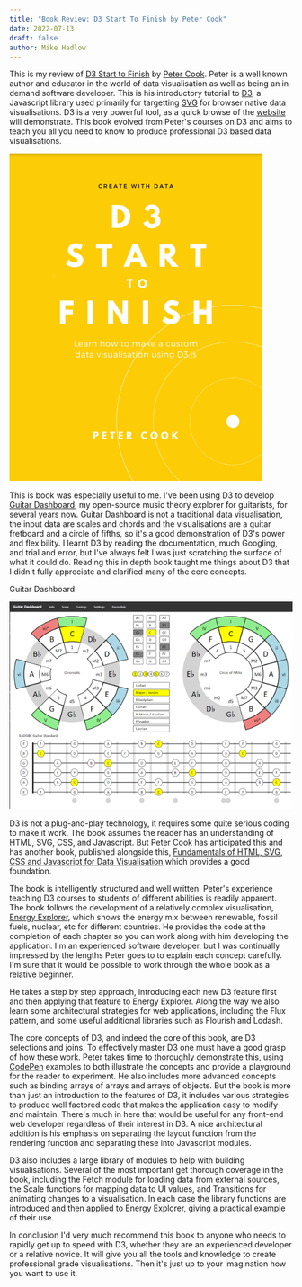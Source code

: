```yaml
---
title: "Book Review: D3 Start To Finish by Peter Cook"
date: 2022-07-13
draft: false
author: Mike Hadlow
---
```

This is my review of [D3 Start to Finish](https://www.createwithdata.com/d3-start-to-finish-book/) by [Peter Cook](https://www.peterrcook.com/). Peter is a well known author and educator in the world of data visualisation as well as being an in-demand software developer. This is his introductory tutorial to [D3](https://d3js.org/), a Javascript library used primarily for targetting [SVG](https://developer.mozilla.org/en-US/docs/Web/SVG) for browser native data visualisations. D3 is a very powerful tool, as a quick browse of the [website](https://d3js.org/) will demonstrate. This book evolved from Peter's courses on D3 and aims to teach you all you need to know to produce professional D3 based data visualisations.
<!--more-->

[![D3 Start to Finish](/img/D3-start-to-finish-small.png)](https://www.createwithdata.com/d3-start-to-finish-book/)

This is book was especially useful to me. I've been using D3 to develop [Guitar Dashboard](https://guitardashboard.com/), my open-source music theory explorer for guitarists, for several years now. Guitar Dashboard is not a traditional data visualisation, the input data are scales and chords and the visualisations are a guitar fretboard and a circle of fifths, so it's a good demonstration of D3's power and flexibility. I learnt D3 by reading the documentation, much Googling, and trial and error, but I've always felt I was just scratching the surface of what it could do. Reading this in depth book taught me things about D3 that I didn't fully appreciate and clarified many of the core concepts.

Guitar Dashboard

[![Guitar Dashboard](/img/guitar-dashboard-small.png)](https://guitardashboard.com/)

D3 is not a plug-and-play technology, it requires some quite serious coding to make it work. The book assumes the reader has an understanding of HTML, SVG, CSS, and Javascript. But Peter Cook has anticipated this and has another book, published alongside this, [Fundamentals of HTML, SVG, CSS and Javascript for Data Visualisation](https://leanpub.com/html-svg-css-js-for-data-visualisation) which provides a good foundation.

The book is intelligently structured and well written. Peter's experience teaching D3 courses to students of different abilities is readily apparent. The book follows the development of a relatively complex visualisation, [Energy Explorer](https://d3-start-to-finish-energy-explorer.surge.sh/), which shows the energy mix between renewable, fossil fuels, nuclear, etc for different countries. He provides the code at the completion of each chapter so you can work along with him developing the application. I'm an experienced software developer, but I was continually impressed by the lengths Peter goes to to explain each concept carefully. I'm sure that it would be possible to work through the whole book as a relative beginner.

He takes a step by step approach, introducing each new D3 feature first and then applying that feature to Energy Explorer. Along the way we also learn some architectural strategies for web applications, including the Flux pattern, and some useful additional libraries such as Flourish and Lodash.

The core concepts of D3, and indeed the core of this book, are D3 selections and joins. To effectively master D3 one must have a good grasp of how these work. Peter takes time to thoroughly demonstrate this, using [CodePen](https://codepen.io/) examples to both illustrate the concepts and provide a playground for the reader to experiment. He also includes more advanced concepts such as binding arrays of arrays and arrays of objects. But the book is more than just an introduction to the features of D3, it includes various strategies to produce well factored code that makes the application easy to modify and maintain. There's much in here that would be useful for any front-end web developer regardless of their interest in D3. A nice architectural addition is his emphasis on separating the layout function from the rendering function and separating these into Javascript modules.

D3 also includes a large library of modules to help with building visualisations. Several of the most important get thorough coverage in the book, including the Fetch module for loading data from external sources, the Scale functions for mapping data to UI values, and Transitions for animating changes to a visualisation. In each case the library functions are introduced and then applied to Energy Explorer, giving a practical example of their use.

In conclusion I'd very much recommend this book to anyone who needs to rapidly get up to speed with D3, whether they are an experienced developer or a relative novice. It will give you all the tools and knowledge to create professional grade visualisations. Then it's just up to your imagination how you want to use it.
